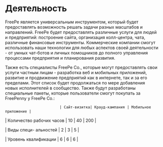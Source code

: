# Деятельность

FreePe является универсальным инструментом, который будет предоставлять возможность решать задачи разных масштабов и направлений. FreePe будет предоставлять различные услуги для людей и предприятий: построение сайта, организация колл-центра, чата, различные финансовые инструменты. Коммерческие компании смогут использовать наши технологии для любых аспектов своей деятельности - от умных чат-ботов и личных помощников до полного управления процессами предприятия и планирования развития. 

Также есть специалисты FreePe Co., которые могут предоставлять свои услуги частным лицам - разработка веб и мобильных приложений, развитие и продвижение предприятий как в интернете, так и за его пределами. Этот список будет продолжаться по мере добавления новых исполнителей в сообщество. Также будут разработаны специальные пакеты, которые пользователи смогут покупать за FreePenny у FreePe Co.:


                             | Сайт-визитка| Крауд-кампания | Мобильное приложение |
| Количество 
рабочих часов  |      10     |       40       |           200        |

| Виды специ-
альностей      |      2      |        3       |           5          |

| Уровень 
квалификации   |      6      |        6       |           6          |
